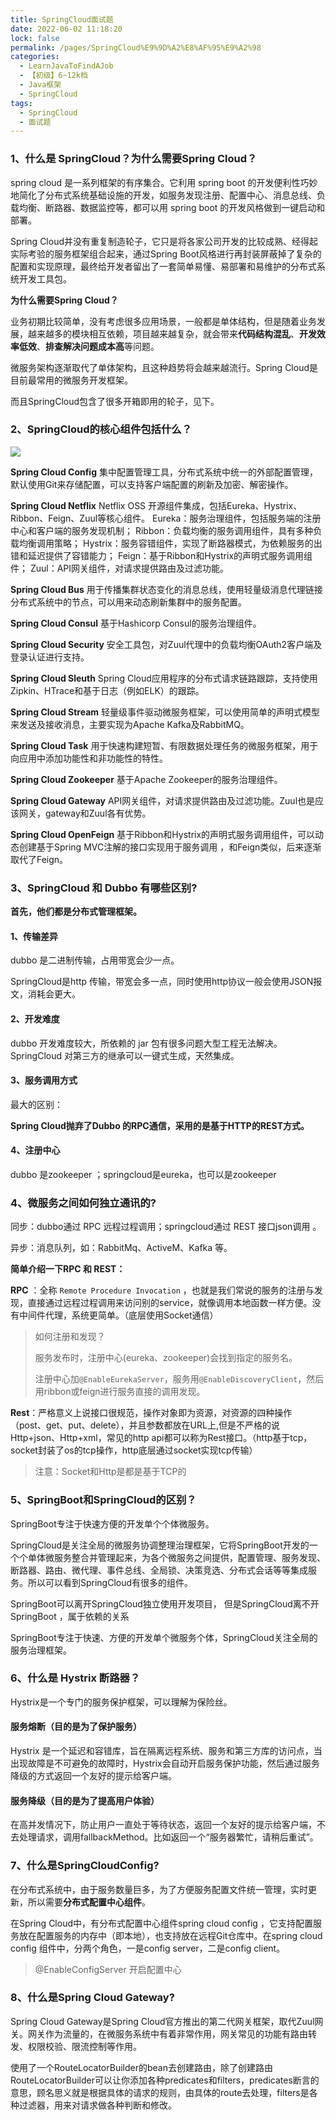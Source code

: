 ```yaml
---
title: SpringCloud面试题
date: 2022-06-02 11:18:20
lock: false
permalink: /pages/SpringCloud%E9%9D%A2%E8%AF%95%E9%A2%98
categories: 
  - LearnJavaToFindAJob
  - 【初级】6~12k档
  - Java框架
  - SpringCloud
tags: 
  - SpringCloud
  - 面试题
---
```

### 1、什么是 SpringCloud？为什么需要Spring Cloud？

spring cloud 是一系列框架的有序集合。它利用 spring boot 的开发便利性巧妙地简化了分布式系统基础设施的开发，如服务发现注册、配置中心、消息总线、负载均衡、断路器、数据监控等，都可以用 spring boot 的开发风格做到一键启动和部署。

Spring Cloud并没有重复制造轮子，它只是将各家公司开发的比较成熟、经得起实际考验的服务框架组合起来，通过Spring Boot风格进行再封装屏蔽掉了复杂的配置和实现原理，最终给开发者留出了一套简单易懂、易部署和易维护的分布式系统开发工具包。

**为什么需要Spring Cloud？**

业务初期比较简单，没有考虑很多应用场景，一般都是单体结构，但是随着业务发展，越来越多的模块相互依赖，项目越来越复杂，就会带来**代码结构混乱**、**开发效率低效**、**排查解决问题成本高**等问题。

微服务架构逐渐取代了单体架构，且这种趋势将会越来越流行。Spring Cloud是目前最常用的微服务开发框架。

而且SpringCloud包含了很多开箱即用的轮子，见下。



### 2、SpringCloud的核心组件包括什么？

![](https://blog-1253198264.cos.ap-guangzhou.myqcloud.com/image-20210220103846234.png)

**Spring Cloud Config**
集中配置管理工具，分布式系统中统一的外部配置管理，默认使用Git来存储配置，可以支持客户端配置的刷新及加密、解密操作。

**Spring Cloud Netflix**
Netflix OSS 开源组件集成，包括Eureka、Hystrix、Ribbon、Feign、Zuul等核心组件。
Eureka：服务治理组件，包括服务端的注册中心和客户端的服务发现机制；
Ribbon：负载均衡的服务调用组件，具有多种负载均衡调用策略；
Hystrix：服务容错组件，实现了断路器模式，为依赖服务的出错和延迟提供了容错能力；
Feign：基于Ribbon和Hystrix的声明式服务调用组件；
Zuul：API网关组件，对请求提供路由及过滤功能。

**Spring Cloud Bus**
用于传播集群状态变化的消息总线，使用轻量级消息代理链接分布式系统中的节点，可以用来动态刷新集群中的服务配置。

**Spring Cloud Consul**
基于Hashicorp Consul的服务治理组件。

**Spring Cloud Security**
安全工具包，对Zuul代理中的负载均衡OAuth2客户端及登录认证进行支持。

**Spring Cloud Sleuth**
Spring Cloud应用程序的分布式请求链路跟踪，支持使用Zipkin、HTrace和基于日志（例如ELK）的跟踪。

**Spring Cloud Stream**
轻量级事件驱动微服务框架，可以使用简单的声明式模型来发送及接收消息，主要实现为Apache Kafka及RabbitMQ。

**Spring Cloud Task**
用于快速构建短暂、有限数据处理任务的微服务框架，用于向应用中添加功能性和非功能性的特性。

**Spring Cloud Zookeeper**
基于Apache Zookeeper的服务治理组件。

**Spring Cloud Gateway**
API网关组件，对请求提供路由及过滤功能。Zuul也是应该网关，gateway和Zuul各有优势。

**Spring Cloud OpenFeign**
基于Ribbon和Hystrix的声明式服务调用组件，可以动态创建基于Spring MVC注解的接口实现用于服务调用 ，和Feign类似，后来逐渐取代了Feign。



### 3、SpringCloud 和 Dubbo 有哪些区别?

**首先，他们都是分布式管理框架。**

#### 1、传输差异

dubbo 是二进制传输，占用带宽会少一点。

SpringCloud是http 传输，带宽会多一点，同时使用http协议一般会使用JSON报文，消耗会更大。

#### 2、开发难度

dubbo 开发难度较大，所依赖的 jar 包有很多问题大型工程无法解决。SpringCloud 对第三方的继承可以一键式生成，天然集成。

#### 3、服务调用方式

最大的区别：

**Spring Cloud抛弃了Dubbo 的RPC通信，采用的是基于HTTP的REST方式。**

#### 4、注册中心

dubbo 是zookeeper ；springcloud是eureka，也可以是zookeeper



### 4、微服务之间如何独立通讯的?

同步：dubbo通过 RPC 远程过程调用；springcloud通过 REST 接口json调用 。

异步：消息队列，如：RabbitMq、ActiveM、Kafka 等。

**简单介绍一下RPC 和 REST：**

**RPC** ：全称 `Remote Procedure Invocation` ，也就是我们常说的服务的注册与发现，直接通过远程过程调用来访问别的service，就像调用本地函数一样方便。没有中间件代理，系统更简单。（底层使用Socket通信）

> 如何注册和发现？
>
> 服务发布时，注册中心(eureka、zookeeper)会找到指定的服务名。
>
> 注册中心加`@EnableEurekaServer`，服务用`@EnableDiscoveryClient`，然后用ribbon或feign进行服务直接的调用发现。

**Rest**：严格意义上说接口很规范，操作对象即为资源，对资源的四种操作（post、get、put、delete），并且参数都放在URL上,但是不严格的说Http+json、Http+xml，常见的http api都可以称为Rest接口。（http基于tcp，socket封装了os的tcp操作，http底层通过socket实现tcp传输）

> 注意：Socket和Http是都是基于TCP的

### 5、SpringBoot和SpringCloud的区别？

SpringBoot专注于快速方便的开发单个个体微服务。

SpringCloud是关注全局的微服务协调整理治理框架，它将SpringBoot开发的一个个单体微服务整合并管理起来，为各个微服务之间提供，配置管理、服务发现、断路器、路由、微代理、事件总线、全局锁、决策竞选、分布式会话等等集成服务。所以可以看到SpringCloud有很多的组件。

SpringBoot可以离开SpringCloud独立使用开发项目， 但是SpringCloud离不开SpringBoot ，属于依赖的关系

SpringBoot专注于快速、方便的开发单个微服务个体，SpringCloud关注全局的服务治理框架。



### 6、什么是 Hystrix 断路器？

Hystrix是一个专门的服务保护框架，可以理解为保险丝。

#### 服务熔断（目的是为了保护服务）

Hystrix 是一个延迟和容错库，旨在隔离远程系统、服务和第三方库的访问点，当出现故障是不可避免的故障时，Hystrix会自动开启服务保护功能，然后通过服务降级的方式返回一个友好的提示给客户端。

#### 服务降级（目的是为了提高用户体验）

在高并发情况下，防止用户一直处于等待状态，返回一个友好的提示给客户端，不去处理请求，调用fallbackMethod。比如返回一个“服务器繁忙，请稍后重试”。



### 7、什么是SpringCloudConfig?

在分布式系统中，由于服务数量巨多，为了方便服务配置文件统一管理，实时更新，所以需要**分布式配置中心组件**。

在Spring Cloud中，有分布式配置中心组件spring cloud config ，它支持配置服务放在配置服务的内存中（即本地），也支持放在远程Git仓库中。在spring cloud config 组件中，分两个角色，一是config server，二是config client。

> @EnableConfigServer 开启配置中心

### 8、什么是Spring Cloud Gateway?

Spring Cloud Gateway是Spring Cloud官方推出的第二代网关框架，取代Zuul网关。网关作为流量的，在微服务系统中有着非常作用，网关常见的功能有路由转发、权限校验、限流控制等作用。

使用了一个RouteLocatorBuilder的bean去创建路由，除了创建路由RouteLocatorBuilder可以让你添加各种predicates和filters，predicates断言的意思，顾名思义就是根据具体的请求的规则，由具体的route去处理，filters是各种过滤器，用来对请求做各种判断和修改。